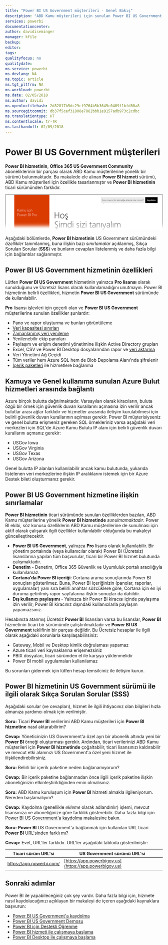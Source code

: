 ```yaml
---
title: "Power BI US Government müşterileri - Genel Bakış"
description: "ABD Kamu müşterileri için sunulan Power BI US Government hizmetine ilişkin özellikler ve sınırlamalar hakkında bilgi edinin"
services: powerbi
documentationcenter: 
author: davidiseminger
manager: kfile
backup: 
editor: 
tags: 
qualityfocus: no
qualitydate: 
ms.service: powerbi
ms.devlang: NA
ms.topic: article
ms.tgt_pltfrm: NA
ms.workload: powerbi
ms.date: 02/05/2018
ms.author: davidi
ms.openlocfilehash: 2d82817b5dc29cf9764b5b3645c0409f1bfd80a8
ms.sourcegitcommit: db37f5cef31808e7882bbb1e9157adb973c2cdbc
ms.translationtype: HT
ms.contentlocale: tr-TR
ms.lasthandoff: 02/09/2018
---
```

# <a name="power-bi-for-us-government-customers"></a>Power BI US Government müşterileri
**Power BI hizmetinin**, **Office 365 US Government Community** aboneliklerinin bir parçası olarak ABD Kamu müşterilerine yönelik bir sürümü bulunmaktadır. Bu makalede ele alınan **Power BI hizmeti** sürümü, ABD Kamu müşterileri için özellikle tasarlanmıştır ve **Power BI hizmetinin** ticari sürümünden farklıdır.

![](media/service-govus-overview/service_usgov_overview-1.png)

Aşağıdaki bölümlerde, **Power BI hizmetinin** US Government sürümündeki *özellikler* tanımlanmış, buna ilişkin bazı *sınırlamalar* açıklanmış, Sıkça Sorulan Sorular (**SSS**) ve bunların cevapları listelenmiş ve daha fazla bilgi için bağlantılar sağlanmıştır.

## <a name="features-of-power-bi-us-government"></a>Power BI US Government hizmetinin özellikleri
Lütfen **Power BI US Government** hizmetinin yalnızca **Pro lisansı** olarak sunulduğunu ve Ücretsiz lisans olarak kullanılamadığını unutmayın. Power BI hizmetinin belirli özellikleri, hizmetin **Power BI US Government** sürümünde de kullanılabilir.

**Pro** lisansı işlevleri için geçerli olan ve **Power BI US Government** müşterilerine sunulan özellikler şunlardır:

* Pano ve rapor oluşturma ve bunları görüntüleme
* [Veri kapasitesi sınırları](service-admin-manage-your-data-storage-in-power-bi.md)
* [Zamanlanmış veri yenileme](refresh-data.md)
* Yenilenebilir ekip panoları
* Paylaşım ve erişim denetimi yönetimine ilişkin Active Directory grupları
* Excel, CSV ve Power BI Desktop dosyalarından rapor ve [veri aktarma](service-get-data.md)
* Veri Yönetimi Ağ Geçidi
* Tüm veriler hem Azure SQL hem de Blob Depolama Alanı'nda şifrelenir
* [İçerik paketleri](service-connect-to-services.md) ile hizmetlere bağlanma

## <a name="connectivity-between-government-and-public-azure-cloud-services"></a>Kamuya ve Genel kullanıma sunulan Azure Bulut hizmetleri arasında bağlantı 

Azure birçok bulutta dağıtılmaktadır. Varsayılan olarak kiracıların, buluta özgü bir örnek için güvenlik duvarı kurallarını açmasına izin verilir ancak bulutlar arası ağlar farklıdır ve hizmetler arasında iletişim kurulabilmesi için belirli güvenlik duvarı kurallarının açılması gerekir. Power BI müşterisiyseniz ve genel bulutta erişmeniz gereken SQL örnekleriniz varsa aşağıdaki veri merkezleri için SQL'de Azure Kamu Bulutu IP alanı için belirli güvenlik duvarı kurallarını açmanız gerekir:

* USGov Iowa
* USGov Virginia
* USGov Texas
* USGov Arizona

Genel bulutta IP alanları kullanılabilir ancak kamu bulutunda, yukarıda listelenen veri merkezlerine ilişkin IP aralıklarını istemek için bir Azure Destek bileti oluşturmanız gerekir. 


## <a name="limitations-of-power-bi-us-government"></a>Power BI US Government hizmetine ilişkin sınırlamalar
**Power BI hizmetinin** ticari sürümünde sunulan özelliklerden bazıları, ABD Kamu müşterilerine yönelik **Power BI hizmetinde** *sunulmamaktadır*. Power BI ekibi, söz konusu özelliklerin ABD Kamu müşterilerine de sunulması için aktif olarak çalışarak ilgili özellikler kullanılabilir olduğunda bu makaleyi güncelleştirecektir.

* **Power BI US Government**, yalnızca **Pro** lisans olarak kullanılabilir. Bir yönetim portalında (veya kullanıcılar olarak) Power BI (Ücretsiz) lisanslarına yapılan tüm başvurular, ticari bir Power BI hizmet bulutunda çalışmaktadır.
* **Denetim** - Denetim, Office 365 Güvenlik ve Uyumluluk portalı aracılığıyla kullanılamaz.
* **Cortana'da Power BI içeriği**: Cortana arama sonuçlarında Power BI sonuçları gösterilmez. Buna, Power BI içeriğinizin (panolar, raporlar, uygulamalar) yanı sıra belirli anahtar sözcüklere göre, Cortana için en iyi duruma getirilmiş rapor sayfalarına ilişkin sonuçlar da dahildir.
* **Dış kullanıcı paylaşımı** - Yalnızca bir Power BI kiracısı içinde paylaşıma izin verilir; Power BI kiracınız dışındaki kullanıcılarla paylaşım yapamazsınız.

Hesabınıza atanmış Ücretsiz **Power BI** lisansları varsa bu lisanslar, **Power BI** hizmetinin ticari bir sürümünde çalıştırılmaktadır ve **Power BI US Government** teklifinin bir parçası değildir. Bu Ücretsiz hesaplar ile ilgili olarak aşağıdaki sorunlarla karşılaşabilirsiniz:

* Gateway, Mobil ve Desktop kimlik doğrulaması yapamaz
* Azure ticari veri kaynaklarına erişemezsiniz
* PBIX dosyaları, ticari sürümden el ile karşıya yüklenmelidir
* Power BI mobil uygulamaları kullanılamaz

Bu sorunları gidermek için lütfen hesap temsilciniz ile iletişim kurun.

## <a name="frequently-asked-questions-faq-for-the-us-government-version-of-the-power-bi-service"></a>Power BI hizmetinin US Government sürümü ile ilgili olarak Sıkça Sorulan Sorular (SSS)
Aşağıdaki sorular (ve cevapları), hizmet ile ilgili ihtiyacınız olan bilgileri hızla almanıza yardımcı olmak için verilmiştir.

**Soru:** Ticari **Power BI** verilerimi ABD Kamu müşterileri için **Power BI hizmetine** nasıl aktarabilirim?

**Cevap:** Yöneticinizin US Government'a özel ayrı bir abonelik altında yeni bir **Power BI** örneği oluşturması gerekir. Ardından, ticari verilerinizi ABD Kamu müşterileri için **Power BI hizmetinde** çoğaltabilir, ticari lisansınızı kaldırabilir ve mevcut etki alanınızı US Government'a özel yeni hizmet ile ilişkilendirebilirsiniz.

**Soru:** Belirli bir içerik paketine neden bağlanamıyorum?

**Cevap:** Bir içerik paketine bağlanmadan önce ilgili içerik paketine ilişkin aboneliğinizin etkinleştirildiğinden emin olmalısınız.

**Soru:** ABD Kamu kuruluşum için **Power BI** hizmeti almakla ilgileniyorum. Nereden başlamalıyım?

**Cevap:** Kaydolma (genellikle *ekleme* olarak adlandırılır) işlemi, mevcut lisansınıza ve aboneliğinize göre farklılık gösterebilir. Daha fazla bilgi için [Power BI US Government'a kaydolma](service-govus-signup.md) makalesine bakın.

**Soru:** **Power BI** US Government'a bağlanmak için kullanılan URL ticari **Power BI** URL'sinden farklı mı?

**Cevap:** Evet, URL'ler farklıdır. URL'ler aşağıdaki tabloda gösterilmiştir:

| Ticari sürüm URL'si | US Government sürümü URL'si |
| --- | --- |
| https://app.powerbi.com/ |[https://app.powerbigov.us](https://app.powerbigov.us) |

## <a name="next-steps"></a>Sonraki adımlar
Power BI ile yapabileceğiniz çok şey vardır. Daha fazla bilgi için, hizmete nasıl kaydolacağınızı açıklayan bir makaleyi de içeren aşağıdaki kaynaklara başvurun:

* [Power BI US Government'a kaydolma](service-govus-signup.md)
* <a href="https://channel9.msdn.com/Blogs/Azure/Cognitive-Services-HDInsight-and-Power-BI-on-Azure-Government">Power BI US Government Demosu</a>
* [Power BI için Destekli Öğrenme](guided-learning/gettingstarted.yml#step-1)
* [Power BI hizmeti ile çalışmaya başlama](service-get-started.md)
* [Power BI Desktop ile çalışmaya başlama](desktop-getting-started.md)


